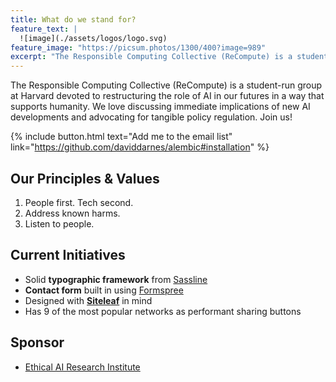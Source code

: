 ```yaml
---
title: What do we stand for?
feature_text: |
  ![image](./assets/logos/logo.svg)
feature_image: "https://picsum.photos/1300/400?image=989"
excerpt: "The Responsible Computing Collective (ReCompute) is a student-run group at Harvard devoted to restructuring the role of AI in our futures in a way that supports humanity. We love discussing immediate implications of new AI developments and advocating for tangible policy regulation. Join us!"
---
```


The Responsible Computing Collective (ReCompute) is a student-run group at Harvard devoted to restructuring the role of AI in our futures in a way that supports humanity. We love discussing immediate implications of new AI developments and advocating for tangible policy regulation. Join us!

{% include button.html text="Add me to the email list" link="https://github.com/daviddarnes/alembic#installation" %}

## Our Principles & Values

1. People first. Tech second.
2. Address known harms.
3. Listen to people.

## Current Initiatives

- Solid **typographic framework** from [Sassline](https://sassline.com/)
- **Contact form** built in using [Formspree](https://formspree.io/)
- Designed with **[Siteleaf](https://www.siteleaf.com/)** in mind
- Has 9 of the most popular networks as performant sharing buttons

## Sponsor

- [Ethical AI Research Institute](https://google.com/)
